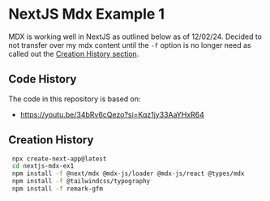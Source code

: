 # NextJS Mdx Example 1

MDX is working well in NextJS as outlined below as of 12/02/24.
Decided to not transfer over my mdx content until the `-f` option is
no longer need as called out the [Creation History section](#creation-history).

## Code History

The code in this repository is based on:

- https://youtu.be/34bRv6cQezo?si=Kqz1jy33AaYHxR64

## Creation History

```bash
 npx create-next-app@latest
 cd nextjs-mdx-ex1
 npm install -f @next/mdx @mdx-js/loader @mdx-js/react @types/mdx
 npm install -f @tailwindcss/typography
 npm install -f remark-gfm
```
